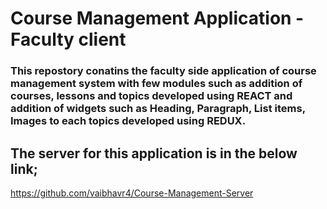 # Course Management Application - Faculty client

### This repostory conatins the faculty side application of course management system with few modules such as addition of courses, lessons and topics developed using REACT and addition of widgets such as Heading, Paragraph, List items, Images to each topics developed using REDUX.

## The server for this application is in the below link;
https://github.com/vaibhavr4/Course-Management-Server
